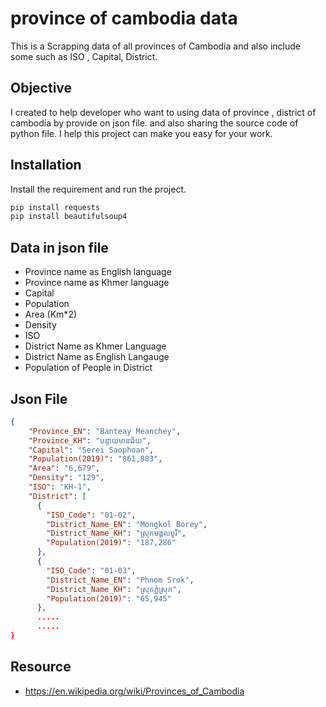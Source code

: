 # province of cambodia data
This is a Scrapping data of all provinces of Cambodia and also include some such as ISO , Capital, District.

## Objective 
I created to help developer who want to using data of province , district of cambodia by provide on json file. and also sharing the source code of python file.
I help this project can make you easy for your work.
## Installation
Install the requirement and run the project.

```sh
pip install requests
pip install beautifulsoup4
```

## Data in json file
- Province name as English language 
- Province name as Khmer language 
-  Capital 
-  Population 
-  Area (Km*2)
-  Density 
-  ISO 
-  District Name as Khmer Language 
-  District Name as English Langauge 
-  Population of People in District
## Json File
```json
{
    "Province_EN": "Banteay Meanchey",
    "Province_KH": "បន្ទាយមានជ័យ",
    "Capital": "Serei Saophoan",
    "Population(2019)": "861,883",
    "Area": "6,679",
    "Density": "129",
    "ISO": "KH-1",
    "District": [
      {
        "ISO_Code": "01-02",
        "District_Name_EN": "Mongkol Borey",
        "District_Name_KH": "ស្រុកមង្គលបូរី",
        "Population(2019)": "187,286"
      },
      {
        "ISO_Code": "01-03",
        "District_Name_EN": "Phnom Srok",
        "District_Name_KH": "ស្រុកភ្នំស្រុក",
        "Population(2019)": "65,945"
      },
      .....
      .....
}
```
## Resource 
- https://en.wikipedia.org/wiki/Provinces_of_Cambodia
